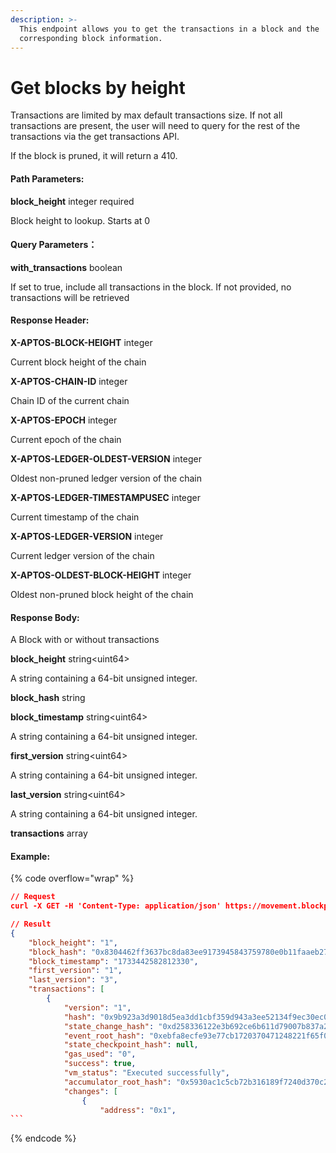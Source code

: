 ```yaml
---
description: >-
  This endpoint allows you to get the transactions in a block and the
  corresponding block information.
---
```


# Get blocks by height

Transactions are limited by max default transactions size. If not all transactions are present, the user will need to query for the rest of the transactions via the get transactions API.

If the block is pruned, it will return a 410.

#### **Path Parameters:**

**block\_height** integer required

Block height to lookup. Starts at 0

#### Query Parameters：

**with\_transactions** boolean

If set to true, include all transactions in the block. If not provided, no transactions will be retrieved

#### **Response Header:**

**X-APTOS-BLOCK-HEIGHT** integer&#x20;

Current block height of the chain

**X-APTOS-CHAIN-ID** integer&#x20;

Chain ID of the current chain

**X-APTOS-EPOCH** integer&#x20;

Current epoch of the chain

**X-APTOS-LEDGER-OLDEST-VERSION** integer&#x20;

Oldest non-pruned ledger version of the chain

**X-APTOS-LEDGER-TIMESTAMPUSEC** integer&#x20;

Current timestamp of the chain

**X-APTOS-LEDGER-VERSION** integer&#x20;

Current ledger version of the chain

**X-APTOS-OLDEST-BLOCK-HEIGHT** integer&#x20;

Oldest non-pruned block height of the chain

#### **Response Body:**

A Block with or without transactions

**block\_height** string\<uint64>

A string containing a 64-bit unsigned integer.

**block\_hash** string&#x20;

**block\_timestamp** string\<uint64>

A string containing a 64-bit unsigned integer.

**first\_version** string\<uint64>

A string containing a 64-bit unsigned integer.

**last\_version** string\<uint64>

A string containing a 64-bit unsigned integer.

**transactions** array

#### Example:

{% code overflow="wrap" %}
````json
// Request
curl -X GET -H 'Content-Type: application/json' https://movement.blockpi.network/rpc/v1/your_api_key/v1/blocks/by_height/1?with_transactions=true

// Result
{
    "block_height": "1",
    "block_hash": "0x8304462ff3637bc8da83ee9173945843759780e0b11faaeb27ac88e464d3c0e4",
    "block_timestamp": "1733442582812330",
    "first_version": "1",
    "last_version": "3",
    "transactions": [
        {
            "version": "1",
            "hash": "0x9b923a3d9018d5ea3dd1cbf359d943a3ee52134f9ec30ec0df04593919f622f5",
            "state_change_hash": "0xd258336122e3b692ce6b611d79007b837a207e0758d28e0579d3dc5e4a820789",
            "event_root_hash": "0xebfa8ecfe93e77cb1720370471248221f65f0390e242d894e7d34e26554b9bbc",
            "state_checkpoint_hash": null,
            "gas_used": "0",
            "success": true,
            "vm_status": "Executed successfully",
            "accumulator_root_hash": "0x5930ac1c5cb72b316189f7240d370c24bea0e1064a12e652cc1d35d87c9ea860",
            "changes": [
                {
                    "address": "0x1",
```
````
{% endcode %}
